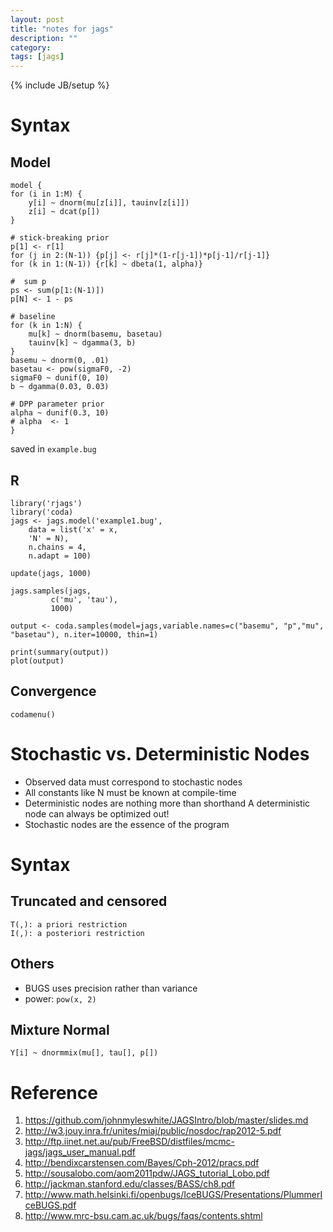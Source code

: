```yaml
---
layout: post
title: "notes for jags"
description: ""
category:
tags: [jags]
---
```

{% include JB/setup %}

# Syntax #

## Model ##

	model {
	for (i in 1:M) {
		y[i] ~ dnorm(mu[z[i]], tauinv[z[i]])
		z[i] ~ dcat(p[])
	}

	# stick-breaking prior
	p[1] <- r[1]
	for (j in 2:(N-1)) {p[j] <- r[j]*(1-r[j-1])*p[j-1]/r[j-1]}
	for (k in 1:(N-1)) {r[k] ~ dbeta(1, alpha)}

	#  sum p
	ps <- sum(p[1:(N-1)])
	p[N] <- 1 - ps

	# baseline
	for (k in 1:N) {
	    mu[k] ~ dnorm(basemu, basetau)
	    tauinv[k] ~ dgamma(3, b)
	}
	basemu ~ dnorm(0, .01)
	basetau <- pow(sigmaF0, -2)
	sigmaF0 ~ dunif(0, 10)
	b ~ dgamma(0.03, 0.03)

	# DPP parameter prior
	alpha ~ dunif(0.3, 10)
	# alpha  <- 1
	}

saved in `example.bug`

## R ##

	library('rjags')
	library('coda)
	jags <- jags.model('example1.bug',
		data = list('x' = x,
		'N' = N),
		n.chains = 4,
		n.adapt = 100)

	update(jags, 1000)

	jags.samples(jags,
             c('mu', 'tau'),
             1000)

	output <- coda.samples(model=jags,variable.names=c("basemu", "p","mu", "basetau"), n.iter=10000, thin=1)

	print(summary(output))
	plot(output)

## Convergence ##

	codamenu()


# Stochastic vs. Deterministic Nodes

- Observed data must correspond to stochastic nodes
- All constants like N must be known at compile-time
- Deterministic nodes are nothing more than shorthand
  A deterministic node can always be optimized out!
- Stochastic nodes are the essence of the program

# Syntax #

## Truncated and censored ##

	T(,): a priori restriction
	I(,): a posteriori restriction

## Others ##

- BUGS uses precision rather than variance
- power: `pow(x, 2)`

## Mixture Normal ##

	Y[i] ~ dnormmix(mu[], tau[], p[])

# Reference #

1. <https://github.com/johnmyleswhite/JAGSIntro/blob/master/slides.md>
2. <http://w3.jouy.inra.fr/unites/miaj/public/nosdoc/rap2012-5.pdf>
3. <http://ftp.iinet.net.au/pub/FreeBSD/distfiles/mcmc-jags/jags_user_manual.pdf>
4. <http://bendixcarstensen.com/Bayes/Cph-2012/pracs.pdf>
5. <http://sousalobo.com/aom2011pdw/JAGS_tutorial_Lobo.pdf>
6. <http://jackman.stanford.edu/classes/BASS/ch8.pdf>
7. <http://www.math.helsinki.fi/openbugs/IceBUGS/Presentations/PlummerIceBUGS.pdf>
8. <http://www.mrc-bsu.cam.ac.uk/bugs/faqs/contents.shtml>
